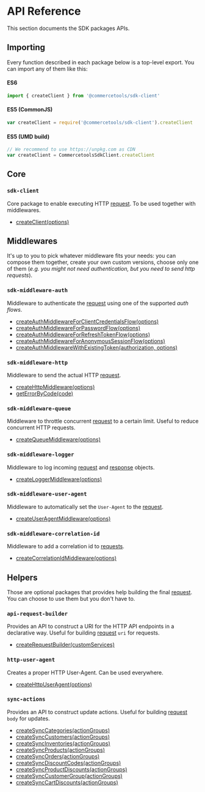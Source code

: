 # API Reference

This section documents the SDK packages APIs.

## Importing

Every function described in each package below is a top-level export. You can import any of them like this:

#### ES6

```js
import { createClient } from '@commercetools/sdk-client'
```

#### ES5 (CommonJS)

```js
var createClient = require('@commercetools/sdk-client').createClient
```

#### ES5 (UMD build)

```js
// We recommend to use https://unpkg.com as CDN
var createClient = CommercetoolsSdkClient.createClient
```

## Core

### `sdk-client`

Core package to enable executing HTTP [request](/sdk/Glossary.md#clientrequest). To be used together with middlewares.

- [createClient(options)](/sdk/api/sdkClient.md#createclient)

## Middlewares

It's up to you to pick whatever middleware fits your needs: you can compose them together, create your own custom versions, choose only one of them (_e.g. you might not need authentication, but you need to send http requests_).

### `sdk-middleware-auth`

Middleware to authenticate the [request](/sdk/Glossary.md#clientrequest) using one of the supported _auth flows_.

- [createAuthMiddlewareForClientCredentialsFlow(options)](/sdk/api/sdkMiddlewareAuth.md#createauthmiddlewareforclientcredentialsflowoptions)
- [createAuthMiddlewareForPasswordFlow(options)](/sdk/api/sdkMiddlewareAuth.md#createauthmiddlewareforpasswordflow)
- [createAuthMiddlewareForRefreshTokenFlow(options)](/sdk/api/sdkMiddlewareAuth.md#createauthmiddlewareforrefreshtokenflow)
- [createAuthMiddlewareForAnonymousSessionFlow(options)](/sdk/api/sdkMiddlewareAuth.md#createauthmiddlewareforanonymoussessionflow)
- [createAuthMiddlewareWithExistingToken(authorization, options)](/sdk/api/sdkMiddlewareAuth.md#createauthmiddlewarewithexistingtoken)

### `sdk-middleware-http`

Middleware to send the actual HTTP [request](/sdk/Glossary.md#clientrequest).

- [createHttpMiddleware(options)](/sdk/api/sdkMiddlewareHttp.md#createhttpmiddlewareoptions)
- [getErrorByCode(code)](/sdk/api/sdkMiddlewareHttp.md#geterrorbycode)

### `sdk-middleware-queue`

Middleware to throttle concurrent [request](/sdk/Glossary.md#clientrequest) to a certain limit. Useful to reduce concurrent HTTP requests.

- [createQueueMiddleware(options)](/sdk/api/sdkMiddlewareQueue.md#createqueuemiddlewareoptions)

### `sdk-middleware-logger`

Middleware to log incoming [request](/sdk/Glossary.md#clientrequest) and [response](/sdk/Glossary.md#clientresponse) objects.

- [createLoggerMiddleware(options)](/sdk/api/sdkMiddlewareLogger.md#createloggermiddlewareoptions)

### `sdk-middleware-user-agent`

Middleware to automatically set the `User-Agent` to the [request](/sdk/Glossary.md#clientrequest).

- [createUserAgentMiddleware(options)](/sdk/api/sdkMiddlewareUserAgent.md#createuseragentmiddlewareoptions)

### `sdk-middleware-correlation-id`

Middleware to add a correlation id to [requests](/sdk/Glossary.md#clientrequest).

- [createCorrelationIdMiddleware(options)](/sdk/api/sdkMiddlewareCorrelationId.md)

## Helpers

Those are optional packages that provides help building the final [request](/sdk/Glossary.md#clientrequest). You can choose to use them but you don't have to.

### `api-request-builder`

Provides an API to construct a URI for the HTTP API endpoints in a declarative way. Useful for building [request](/sdk/Glossary.md#clientrequest) `uri` for requests.

- [createRequestBuilder(customServices)](/sdk/api/apiRequestBuilder.md#createrequestbuildercustomservices)

### `http-user-agent`

Creates a proper HTTP User-Agent. Can be used everywhere.

- [createHttpUserAgent(options)](/sdk/api/httpUserAgent.md#createhttpuseragentoptions)

### `sync-actions`

Provides an API to construct update actions. Useful for building [request](/sdk/Glossary.md#clientrequest) `body` for updates.

- [createSyncCategories(actionGroups)](/sdk/api/syncActions.md#createsynccategoriesactiongroups)
- [createSyncCustomers(actionGroups)](/sdk/api/syncActions.md#createsynccustomersactiongroups)
- [createSyncInventories(actionGroups)](/sdk/api/syncActions.md#createsyncinventoriesactiongroups)
- [createSyncProducts(actionGroups)](/sdk/api/syncActions.md#createsyncproductsactiongroups)
- [createSyncOrders(actionGroups)](/sdk/api/syncActions.md#createsyncordersactiongroups)
- [createSyncDiscountCodes(actionGroups)](/sdk/api/syncActions.md#createsyncdiscountcodesactiongroups)
- [createSyncProductDiscounts(actionGroups)](/sdk/api/syncActions.md#createsyncproductdiscountsactiongroups)
- [createSyncCustomerGroup(actionGroups)](/sdk/api/syncActions.md#createsynccustomergroupactiongroups)
- [createSyncCartDiscounts(actionGroups)](/sdk/api/syncActions.md#createsynccartdiscountsactiongroups)
